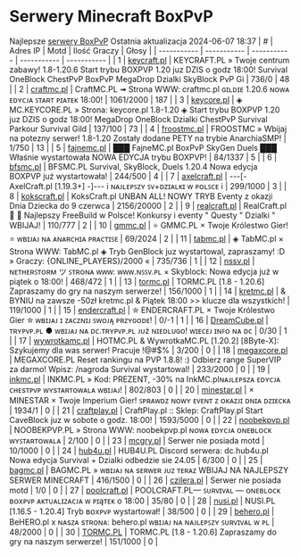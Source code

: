 
# Serwery Minecraft BoxPvP
Najlepsze [serwery BoxPvP](https://mcserwery.pl/serwery/minecraft/tryb/BoxPvP)
Ostatnia aktualizacja 2024-06-07 18:37
| # | Adres IP | Motd | Ilość Graczy | Głosy |
| ----------- | ----------- | ----------- | ----------- | ----------- |
| 1 | 	[keycraft.pl](https://mcserwery.pl/serwery/minecraft/255/) | KEYCRAFT.PL » Twoje centrum zabawy! 1.8-1.20.6 Start trybu BOXPVP 1.20 juz DZIS o godz 18:00! Survival OneBlock ChestPvP BoxPvP MegaDrop Dzialki SkyBlock PvP Gi | 736/0 | 48 |
| 2 | 	[craftmc.pl](https://mcserwery.pl/serwery/minecraft/87/) | CraftMC.PL ➟ Strona WWW: craftmc.pl ɢɪʟᴅɪᴇ 1.20.6 ɴᴏᴡᴀ ᴇᴅʏᴄᴊᴀ ꜱᴛᴀʀᴛ ᴘɪᴀᴛᴇᴋ 18:00! | 1061/2000 | 187 |
| 3 | 	[keycore.pl](https://mcserwery.pl/serwery/minecraft/252/) | ◈ MC.KEYCORE.PL » Strona: keycore.pl 1.8-1.20 ◈ Start trybu BOXPVP 1.20 juz DZIS o godz 18:00! MegaDrop OneBlock Dzialki ChestPvP Survival Parkour Survival Gild | 137/100 | 73 |
| 4 | 	[froostmc.pl](https://mcserwery.pl/serwery/minecraft/263/) |  FROOSTMC » Wbijaj na potezny serwer! 1.8-1.20 Zostały dodane PETY na trybie AnarchiaSMP! | 1/750 | 13 |
| 5 | 	[fajnemc.pl](https://mcserwery.pl/serwery/minecraft/100/) | ███ FajneMC.pl  BoxPvP  SkyGen  Duels ███ Właśnie wystartowała NOWA EDYCJA trybu BOXPVP! | 84/1337 | 5 |
| 6 | 	[bfsmc.pl](https://mcserwery.pl/serwery/minecraft/2/) | BFSMC.PL  Survival, SkyBlock, Duels  1.20.4 Nowa edycja BOXPVP już wystartowała! | 244/500 | 4 |
| 7 | 	[axelcraft.pl](https://mcserwery.pl/serwery/minecraft/223/) | ---[- AxelCraft.pl [1.19.3+] -]--- i ɴᴀᴊʟᴇᴘꜱᴢʏ ꜱᴠ+ᴅᴢɪᴀʟᴋɪ ᴡ ᴘᴏʟꜱᴄᴇ i | 299/1000 | 3 |
| 8 | 	[kokscraft.pl](https://mcserwery.pl/serwery/minecraft/1/) | KoksCraft.pl  UNBAN ALL!  NOWY TRYB Eventy z okazji Dnia Dziecka do 9 czerwca | 2156/20000 | 2 |
| 9 | 	[realcraft.pl](https://mcserwery.pl/serwery/minecraft/63/) | RealCraft.pl   Najlepszy FreeBuild w Polsce! Konkursy i eventy " Questy " Dzialki " WBIJAJ! | 110/777 | 2 |
| 10 | 	[gmmc.pl](https://mcserwery.pl/serwery/minecraft/292/) | ⭐ GMMC.PL × Twoje Królestwo Gier! ⭐ ᴡʙɪᴊᴀᴊ ɴᴀ ᴀɴᴀʀᴄʜɪᴀ ᴘʀᴀᴄᴛɪꜱᴇ | 69/2024 | 2 |
| 11 | 	[tabmc.pl](https://mcserwery.pl/serwery/minecraft/3/) | ◈ TabMC.pl × Strona WWW: TabMC.pl  ◈ Tryb GenBlock juz wystartowal, zapraszamy! :D » Graczy: {ONLINE_PLAYERS}/2000 « | 735/736 | 1 |
| 12 | 	[nssv.pl](https://mcserwery.pl/serwery/minecraft/4/) | ɴᴇᴛʜᴇʀꜱᴛᴏʀᴍ ツ ꜱᴛʀᴏɴᴀ ᴡᴡᴡ: ᴡᴡᴡ.ɴꜱꜱᴠ.ᴘʟ × Skyblock: Nowa edycja już w piątek o 18:00! | 468/472 | 1 |
| 13 | 	[tormc.pl](https://mcserwery.pl/serwery/minecraft/35/) | TORMC.PL [1.8 - 1.20.6] Zapraszamy do gry na naszym serwerze! | 156/1000 | 1 |
| 14 | 	[kretmc.pl](https://mcserwery.pl/serwery/minecraft/182/) | & BYNIU na zawsze -50zł  kretmc.pl & Piątek 18:00 >> klucze dla wszystkich! | 119/1000 | 1 |
| 15 | 	[endercraft.pl](https://mcserwery.pl/serwery/minecraft/58/) | ✮ ENDERCRAFT.PL × Twoje Królestwo Gier ✮ ᴡʙɪᴊᴀᴊ ɪ ᴢᴀᴄᴢɴɪᴊ ꜱᴡᴏᴊᴀ̨ ᴘʀᴢʏɢᴏᴅᴇ! | 0/-1 | 1 |
| 16 | 	[DreamCube.pl](https://mcserwery.pl/serwery/minecraft/240/) | ᴛʀʏᴘᴠᴘ.ᴘʟ ● ᴡʙɪᴊᴀᴊ ɴᴀ ᴅᴄ.ᴛʀʏᴘᴠᴘ.ᴘʟ ᴊᴜż ɴɪᴇᴅʟᴜɢᴏ! ᴡɪᴇᴄᴇᴊ ɪɴꜰᴏ ɴᴀ ᴅᴄ | 0/30 | 1 |
| 17 | 	[wywrotkamc.pl](https://mcserwery.pl/serwery/minecraft/6/) | HOTMC.PL & WywrotkaMC.PL [1.20.2] [8Byte-X]: Szykujemy dla was serwer! Pracuje !@#$% | 3/200 | 0 |
| 18 | 	[megaxcore.pl](https://mcserwery.pl/serwery/minecraft/7/) | MEGAXCORE.PL Reset rankingu na PVP 1.8.8! :) Odbierz range SuperVIP za darmo! Wpisz: /nagroda  Survival wystartowal! | 233/2000 | 0 |
| 19 | 	[inkmc.pl](https://mcserwery.pl/serwery/minecraft/15/) | INKMC.PL » Kod: PREZENT, -30% na InkMC.plɴᴀᴊʟᴇᴘsᴢᴀ ᴇᴅʏᴄᴊᴀ ᴄʜᴇsᴛᴘᴠᴘ ᴡʏsᴛᴀʀᴛᴏᴡᴀʟᴀ ᴡʙɪᴊᴀᴊ! | 802/803 | 0 |
| 20 | 	[minestar.pl](https://mcserwery.pl/serwery/minecraft/23/) | × MINESTAR × Twoje Imperium Gier! ꜱᴘʀᴀᴡᴅᴢ ɴᴏᴡʏ ᴇᴠᴇɴᴛ ᴢ ᴏᴋᴀᴢᴊɪ ᴅɴɪᴀ ᴅᴢɪᴇᴄᴋᴀ | 1934/1 | 0 |
| 21 | 	[craftplay.pl](https://mcserwery.pl/serwery/minecraft/25/) | CraftPlay.pl :: Sklep: CraftPlay.pl Start CaveBlock juz w sobote o godz. 18:00! | 1593/5000 | 0 |
| 22 | 	[noobekpvp.pl](https://mcserwery.pl/serwery/minecraft/28/) | NOOBEKPVP.PL » Strona WWW: noobekpvp.pl ɴᴏᴡᴀ ᴇᴅʏᴄᴊᴀ ᴏɴᴇʙʟᴏᴄᴋ ᴡʏꜱᴛᴀʀᴛᴏᴡᴀʟᴀ | 2/100 | 0 |
| 23 | 	[mcgry.pl](https://mcserwery.pl/serwery/minecraft/44/) | Serwer nie posiada motd | 10/1000 | 0 |
| 24 | 	[hub4u.pl](https://mcserwery.pl/serwery/minecraft/51/) | HUB4U.PL  Discord serwera: dc.hub4u.pl Nowa edycja Survival + Dzialki odbedzie sie 24.05 | 6/300 | 0 |
| 25 | 	[bagmc.pl](https://mcserwery.pl/serwery/minecraft/61/) | BAGMC.PL » ᴡʙɪᴊᴀᴊ ɴᴀ sᴇʀᴡᴇʀ ᴊᴜᴢ ᴛᴇʀᴀᴢ   WBIJAJ NA NAJLEPSZY SERWER MINECRAFT | 416/1500 | 0 |
| 26 | 	[czilera.pl](https://mcserwery.pl/serwery/minecraft/71/) | Serwer nie posiada motd | 1/0 | 0 |
| 27 | 	[poolcraft.pl](https://mcserwery.pl/serwery/minecraft/75/) | POOLCRAFT.PL— ꜱᴜʀᴠɪᴠᴀʟ — ᴏɴᴇʙʟᴏᴄᴋ ʙᴏxᴘᴠᴘ ᴀᴋᴛᴜᴀʟɪᴢᴀᴄᴊᴀ ᴡ ᴘɪąᴛᴇᴋ ᴏ 18:00 | 35/80 | 0 |
| 28 | 	[nusi.pl](https://mcserwery.pl/serwery/minecraft/109/) | NUSI.PL [1.16.5 - 1.20.4] Tryb ʙᴏxᴘᴠᴘ wystartował! | 38/500 | 0 |
| 29 | 	[behero.pl](https://mcserwery.pl/serwery/minecraft/117/) | BeHERO.pl x ɴᴀsᴢᴀ sᴛʀᴏɴᴀ: behero.pl  ᴡʙɪᴊᴀᴊ ɴᴀ ɴᴀᴊʟᴇᴘꜱᴢʏ ꜱᴜʀᴠɪᴠᴀʟ ᴡ ᴘʟ | 48/2000 | 0 |
| 30 | 	[TORMC.PL](https://mcserwery.pl/serwery/minecraft/138/) | TORMC.PL [1.8 - 1.20.6] Zapraszamy do gry na naszym serwerze! | 151/1000 | 0 |
